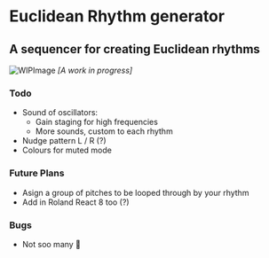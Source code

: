 # Euclidean Rhythm generator
## A sequencer for creating Euclidean rhythms
![WIPImage](https://i.imgur.com/QS9Qohi.png)
_[A work in progress]_

### Todo
- Sound of oscillators:
  - Gain staging for high frequencies
  - More sounds, custom to each rhythm
- Nudge pattern L / R (?)
- Colours for muted mode

### Future Plans
- Asign a group of pitches to be looped through by your rhythm
- Add in Roland React 8 too (?)

### Bugs
- Not soo many 🤠
